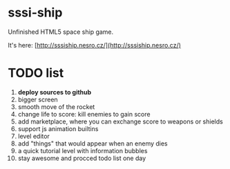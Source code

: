 sssi-ship
=========

Unfinished HTML5 space ship game.

It's here: [http://sssiship.nesro.cz/](http://sssiship.nesro.cz/)

TODO list
=====

1. **deploy sources to github**
2. bigger screen
3. smooth move of the rocket
4. change life to score: kill enemies to gain score
5. add marketplace, where you can exchange score to weapons or shields
6. support js animation builtins
7. level editor
8. add "things" that would appear when an enemy dies
9. a quick tutorial level with information bubbles
10. stay awesome and procced todo list one day
